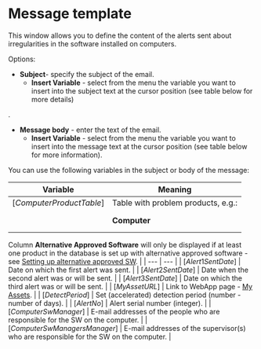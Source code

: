 # Message template
 
This window allows you to define the content of the alerts sent about irregularities in the software installed on computers.
 
Options:

- **Subject**- specify the subject of the email.
    - **Insert Variable** - select from the menu the variable you want to insert into the subject text at the cursor position (see table below for more details)

.
- **Message body** - enter the text of the email.
    - **Insert Variable** - select from the menu the variable you want to insert into the message text at the cursor position (see table below for more information).

You can use the following variables in the subject or body of the message:

| Variable | Meaning |
| --- | --- |
| [$ComputerProductTable$] | Table with problem products, e.g.:
  <br><br>| **Computer** | **Software name** | **Alternative approved software** | **Software Responsible** |<br>| --- | --- | --- | --- |<br>| PC10 | WinZip 11 | 7-Zip, WinRar | Jan Novák, Petr Svoboda |<br>| PC11 | XnView |  | Petr Svoboda |<br><br>
  Column **Alternative Approved Software**
  will only be displayed if at least one product in the database is set up with alternative approved software - see [Setting up alternative approved SW](../../../../../alvao-asset-management/software-management/software-regular-auditing#alternative-approved-sw). |
| --- | --- |
| [$Alert1SentDate$] | Date on which the first alert was sent. |
| [$Alert2SentDate$] | Date when the second alert was or will be sent. |
| [$Alert3SentDate$] | Date on which the third alert was or will be sent. |
| [$MyAssetURL$] | Link to WebApp page - [My Assets](../../../search/persons/person). |
| [$DetectPeriod$] | Set (accelerated) detection period (number - number of days). |
| [$AlertNo$] | Alert serial number (integer). |
| [$ComputerSwManager$] | E-mail addresses of the people who are responsible for the SW on the computer. |
| [$ComputerSwManagersManager$] | E-mail addresses of the supervisor(s) who are responsible for the SW on the computer. |
